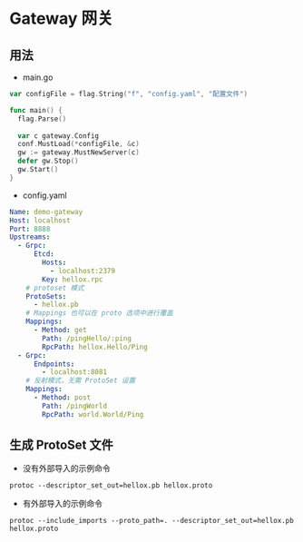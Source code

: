 # Gateway 网关

## 用法

- main.go

```go
var configFile = flag.String("f", "config.yaml", "配置文件")

func main() {
  flag.Parse()
  
  var c gateway.Config
  conf.MustLoad(*configFile, &c)
  gw := gateway.MustNewServer(c)
  defer gw.Stop()
  gw.Start()
}
```




- config.yaml

```yaml
Name: demo-gateway
Host: localhost
Port: 8888
Upstreams:
  - Grpc:
      Etcd:
        Hosts:
          - localhost:2379
        Key: hellox.rpc
    # protoset 模式
    ProtoSets:
      - hellox.pb
    # Mappings 也可以在 proto 选项中进行覆盖
    Mappings:
      - Method: get
        Path: /pingHello/:ping
        RpcPath: hellox.Hello/Ping
  - Grpc:
      Endpoints:
        - localhost:8081
    # 反射模式，无需 ProtoSet 设置
    Mappings:
      - Method: post
        Path: /pingWorld
        RpcPath: world.World/Ping
```

## 生成 ProtoSet 文件

- 没有外部导入的示例命令

```shell
protoc --descriptor_set_out=hellox.pb hellox.proto
```

- 有外部导入的示例命令

```shell
protoc --include_imports --proto_path=. --descriptor_set_out=hellox.pb hellox.proto
```

